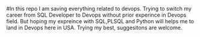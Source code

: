 #In this repo I am saving everything related to devops. 
Trying to switch my career from SQL Developer to Devops without prior experince in Devops field. But hoping my expreince with SQL,PLSQL and Python will helps me to land in Devops here in USA.
Trying my best, suggesitons are welcome.

